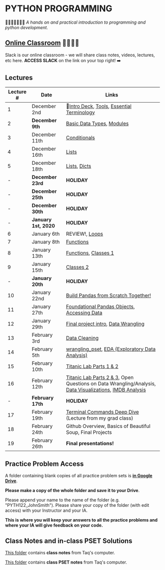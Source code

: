 # PYTHON PROGRAMMING
🎉🎈🎂🍾🎊🍻💃
*A hands on and practical introduction to programming and python development.*

## [Online Classroom](https://pyth122.slack.com/) 👩‍💻👨‍💻
Slack is our online classroom - we will share class notes, videos, lectures, etc here. **ACCESS SLACK** on the link on your top right! ➡️ 

## Lectures

| Lecture #  | Date | Links |
| ------------- | ------------- | ------------- |
| 1  | December 2nd  | 🎉[Intro Deck](https://mottaquikarim.github.io/rehearsal/public/stage.html?source=o66ry#/), [Tools](#out/intro/tools), [Essential Terminology](#out/topics/essential_terminology) |
| 2  | **December 9th**  | [Basic Data Types](#out/topics/basic_data_types), [Modules](#out/topics/modules) |
| 3  | December 11th  | [Conditionals](#out/topics/conditionals) |
| 4  | December 16th  | [Lists](#out/topics/lists) |
| 5  | December 18th  | [Lists](#out/topics/lists), [Dicts](#out/topics/dicts) |
| -  | **December 23rd**  | **HOLIDAY** |
| -  | **December 25th**  | **HOLIDAY** |
| -  | **December 30th**  | **HOLIDAY** |
| -  | **January 1st, 2020**  | **HOLIDAY** |
| 6  | January 6th  | REVIEW!, [Loops](#out/topics/loops) |
| 7  | January 8th  | [Functions](#out/topics/functions) |
| 8  | January 13th  | [Functions](#out/topics/functions), [Classes 1](#out/topics/classes) |
| 9  | January 15th  | [Classes 2](#out/topics/classes) |
| -  | **January 20th**  | **HOLIDAY** |
| 10  | January 22nd  | [Build Pandas from Scratch Together!](https://colab.research.google.com/drive/1gU5_KvdqLMhzRpF7BRA9N36FlDgxnqQk) |
| 11  | January 27th | [Foundational Pandas Objects](#out/topics/foundations_pandas), [Accessing Data](#out/topics/accessing_data) |
| 12  | January 29th | [Final project intro](#out/intro/project_info), [Data Wrangling](#out/topics/wrangling1) |
| 13  | February 3rd | [Data Cleaning](#out/topics/data_cleaning) |
| 14  | February 5th | [wrangling_pset](https://drive.google.com/open?id=1z2ggdxzdH2qZ4MQk9s1phI0cJGjVZjFF), [EDA (Exploratory Data Analysis)](#out/topics/eda) |
| 15  | February 10th | [Titanic Lab Parts 1 & 2](https://colab.research.google.com/drive/1HfmvsPl4nZvrrSOtOPFQPntgJ9KzmG51) |
| 16  | February 12th | [Titanic Lab Parts 2 & 3](https://colab.research.google.com/drive/1HfmvsPl4nZvrrSOtOPFQPntgJ9KzmG51), Open Questions on Data Wrangling/Analysis, [Data Visualizations](https://colab.research.google.com/drive/1gu3ZSIdx_Ei09tTc1XS-URdbOnbKMr3I), [IMDB Analysis](https://colab.research.google.com/drive/1r4kTnLSbumcRE829WhIz5fb99k1TZnkG) |
| -  | **February 17th**  | **HOLIDAY** |
| 17  | February 19th | [Terminal Commands Deep Dive](https://show.zohopublic.com/publish/jjd2u23f766e888414dcaac530e14258b978a) (Lecture from my grad class) |
| 18  | February 24th | Github Overview, Basics of Beautiful Soup, Final Projects |
| 19  | February 26th | **Final presentations!** |

## Practice Problem Access

A folder containing blank copies of all practice problem sets is **[in Google Drive](https://drive.google.com/drive/folders/1AD8J-4xlvTjYfHpgUCoA3uKBi_7x5fQt?usp=sharing)**. 

**Please make a copy of the whole folder and save it to your Drive**. 

Please append your name to the name of the folder (e.g. "PYTH122_JohnSmith"). Please share your copy of the folder (with edit access) with your Instructor and your IA. 

**This is where you will keep your answers to all the practice problems and where your IA will give feedback on your code.**

## Class Notes and in-class PSET Solutions

[This folder](https://drive.google.com/drive/folders/1kZ9Al-dbHMrTF3YvlE3c1GdB8sl_j9y_?usp=sharing) contains **class notes** from Taq's computer.

[This folder](https://drive.google.com/drive/folders/10THV__aqm0lpncrU42OTjbC1y1jZSrhJ?usp=sharing) contains **class PSET notes** from Taq's computer.
